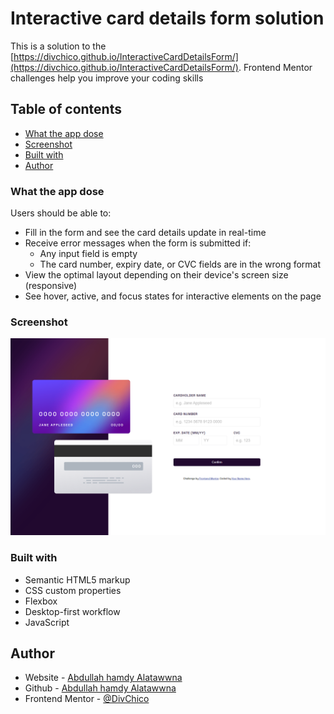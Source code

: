 # Interactive card details form solution

This is a solution to the [https://divchico.github.io/InteractiveCardDetailsForm/](https://divchico.github.io/InteractiveCardDetailsForm/). Frontend Mentor challenges help you improve your coding skills 

## Table of contents

- [What the app dose](#What-the-app-dose)
- [Screenshot](#screenshot)
- [Built with](#built-with)
- [Author](#author)

### What the app dose

Users should be able to:

- Fill in the form and see the card details update in real-time
- Receive error messages when the form is submitted if:
  - Any input field is empty
  - The card number, expiry date, or CVC fields are in the wrong format
- View the optimal layout depending on their device's screen size (responsive)
- See hover, active, and focus states for interactive elements on the page

### Screenshot

![](./screenshot.PNG)

### Built with

- Semantic HTML5 markup
- CSS custom properties
- Flexbox
- Desktop-first workflow
- JavaScript

## Author

- Website - [Abdullah hamdy Alatawwna](http://chicodiv.com/)
- Github - [Abdullah hamdy Alatawwna](https://github.com/DivChico)
- Frontend Mentor - [@DivChico](https://www.frontendmentor.io/profile/DivChico)
